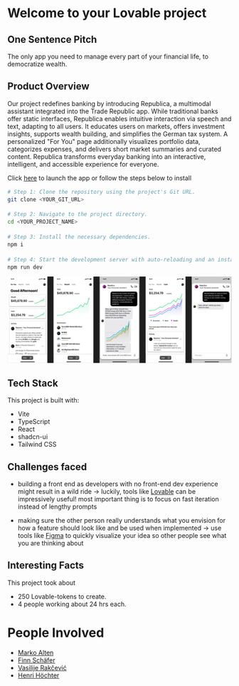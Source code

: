 # Welcome to your Lovable project

## One Sentence Pitch

The only app you need to manage every part of your financial life, to democratize wealth. 

## Product Overview
Our project redefines banking by introducing Republica, a multimodal assistant integrated into the Trade Republic app. While traditional banks offer static interfaces, Republica enables intuitive interaction via speech and text, adapting to all users. It educates users on markets, offers investment insights, supports wealth building, and simplifies the German tax system. A personalized "For You" page additionally visualizes portfolio data, categorizes expenses, and delivers short market summaries and curated content. Republica transforms everyday banking into an interactive, intelligent, and accessible experience for everyone.

Click [here](cosmic-cool-things.lovable.app) to launch the app or follow the steps below to install 

```sh
# Step 1: Clone the repository using the project's Git URL.
git clone <YOUR_GIT_URL>

# Step 2: Navigate to the project directory.
cd <YOUR_PROJECT_NAME>

# Step 3: Install the necessary dependencies.
npm i

# Step 4: Start the development server with auto-reloading and an instant preview.
npm run dev
```

![Figma App](CDTM_TradeRepublic.png)

## Tech Stack

This project is built with:

- Vite
- TypeScript
- React
- shadcn-ui
- Tailwind CSS

## Challenges faced

- building a front end as developers with no front-end dev experience might result in a wild ride -> luckily, tools like [Lovable](https://lovable.dev/) can be impressively useful! most important thing is to focus on fast iteration instead of lengthy prompts

- making sure the other person really understands what you envision for how a feature should look like and be used when implemented -> use tools like [Figma](https://www.figma.com) to quickly visualize your idea so other people see what you are thinking about

## Interesting Facts

This project took about 
- 250 Lovable-tokens to create.
- 4 people working about 24 hrs each.

# People Involved

- [Marko Alten](https://github.com/orgs/CDTM-Hackathon-2025/people/m4rk0401)
- [Finn Schäfer](https://github.com/orgs/CDTM-Hackathon-2025/people/finn1901)
- [Vasilije Rakčević](https://github.com/orgs/CDTM-Hackathon-2025/people/VasilyRakche)
- [Henri Höchter](https://github.com/orgs/CDTM-Hackathon-2025/people/henrihoechter)
